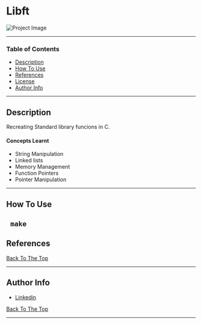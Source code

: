 # Libft

![Project Image](https://images.unsplash.com/photo-1495741545814-2d7f4d75ea09?ixlib=rb-1.2.1&ixid=eyJhcHBfaWQiOjEyMDd9&auto=format&fit=crop&w=1354&q=80)

---

### **Table of Contents**

- [Description](#description)
- [How To Use](#how-to-use)
- [References](#references)
- [License](#license)
- [Author Info](#author-info)

---

## **Description**

Recreating Standard library funcions in C.

#### **Concepts Learnt**

- String Manipulation
- Linked lists
- Memory Management
- Function Pointers
- Pointer Manipulation
---
## **How To Use**
`` make``
---

## **References**
[Back To The Top](#libft)
        
---

## **Author Info**

- [Linkedin](https://www.linkedin.com/in/nolin-reddy-39894a152)

[Back To The Top](#libft)

---
